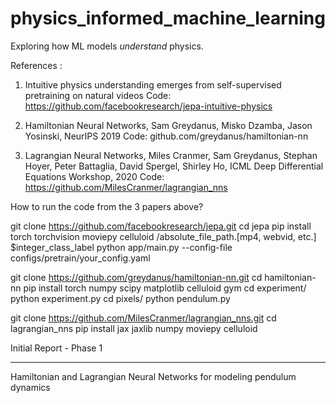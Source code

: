 # physics_informed_machine_learning
Exploring how ML models *understand* physics. 



References : 
1. Intuitive physics understanding emerges from self-supervised pretraining
on natural videos Code: https://github.com/facebookresearch/jepa-intuitive-physics

2. Hamiltonian Neural Networks, Sam Greydanus, Misko Dzamba, Jason Yosinski,
NeurIPS 2019 Code: github.com/greydanus/hamiltonian-nn

3. Lagrangian Neural Networks, Miles Cranmer, Sam Greydanus, Stephan Hoyer,
Peter Battaglia, David Spergel, Shirley Ho, ICML Deep Differential Equations Workshop,
2020
Code: https://github.com/MilesCranmer/lagrangian_nns


How to run the code from the 3 papers above? 

git clone https://github.com/facebookresearch/jepa.git
cd jepa
pip install torch torchvision moviepy celluloid
/absolute_file_path.[mp4, webvid, etc.] $integer_class_label
python app/main.py --config-file configs/pretrain/your_config.yaml


git clone https://github.com/greydanus/hamiltonian-nn.git
cd hamiltonian-nn
pip install torch numpy scipy matplotlib celluloid gym
cd experiment/
python experiment.py
cd pixels/
python pendulum.py



git clone https://github.com/MilesCranmer/lagrangian_nns.git
cd lagrangian_nns
pip install jax jaxlib numpy moviepy celluloid


Initial Report - Phase 1
________________________

Hamiltonian and Lagrangian Neural Networks for modeling pendulum dynamics



